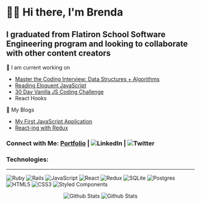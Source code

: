 # 👋🏻 Hi there, I'm Brenda

## I graduated from Flatiron School Software Engineering program and looking to collaborate with other content creators

🔭 I am current working on

- [Master the Coding Interview: Data Structures + Algorithms](https://www.udemy.com/course/master-the-coding-interview-data-structures-algorithms/)
- [Reading Eloquent JavaScript](https://eloquentjavascript.net/)
- [30 Day Vanilla JS Coding Challenge](https://javascript30.com/)
- React Hooks

📕 My Blogs

<!-- BLOG-POST-LIST:START -->

- [My First JavaScript Application](https://brendaferrufino-22455.medium.com/my-javascript-learning-journey-729dd32a5b20)
- [React-ing with Redux](https://brenda-ferrufino.medium.com/react-redux-project-9a7f6a215ee8)

<!-- BLOG-POST-LIST:END -->

### Connect with Me: [Portfolio](https://brenda-ferrufino.netlify.app/) | <img alt="LinkedIn" src="https://img.shields.io/badge/linkedin-brendaferrufino.svg?style=for-the-badge&logo=linkedin&logoColor=white"/> | <img alt="Twitter" src="https://img.shields.io/badge/BrendaFerrufin4-%231DA1F2.svg?style=for-the-badge&logo=Twitter&logoColor=white"/>

### Technologies:

<hr>

<p>
<img alt="Ruby" src="https://img.shields.io/badge/ruby-%23CC342D.svg?style=for-the-badge&logo=ruby&logoColor=white"/>

<img alt="Rails" src="https://img.shields.io/badge/rails-%23CC0000.svg?style=for-the-badge&logo=ruby-on-rails&logoColor=white"/>

<img alt="JavaScript" src="https://img.shields.io/badge/javascript-%23323330.svg?style=for-the-badge&logo=javascript&logoColor=%23F7DF1E"/>

<img alt="React" src="https://img.shields.io/badge/react-%2320232a.svg?style=for-the-badge&logo=react&logoColor=%2361DAFB"/>

<img alt="Redux" src="https://img.shields.io/badge/redux-%23593d88.svg?style=for-the-badge&logo=redux&logoColor=white"/>

<img alt="SQLite" src ="https://img.shields.io/badge/sqlite-%2307405e.svg?style=for-the-badge&logo=sqlite&logoColor=white"/>

<img alt="Postgres" src ="https://img.shields.io/badge/postgres-%23316192.svg?style=for-the-badge&logo=postgresql&logoColor=white"/>

<img alt="HTML5" src="https://img.shields.io/badge/html5-%23E34F26.svg?style=for-the-badge&logo=html5&logoColor=white"/>

<img alt="CSS3" src="https://img.shields.io/badge/css3-%231572B6.svg?style=for-the-badge&logo=css3&logoColor=white"/>

<img alt="Styled Components" src="https://img.shields.io/badge/styled--components-DB7093?style=for-the-badge&logo=styled-components&logoColor=white"/>
</p>

<div align="center">

<img align="center space-around" alt="Github Stats" src="https://github-readme-stats.vercel.app/api/top-langs/?username=ferrufinob&theme=onedark"/>

<img align="center space-around" alt="Github Stats" src="https://github-readme-stats.vercel.app/api?username=ferrufinob&show_icons=true&theme=onedark"/>

</div>
